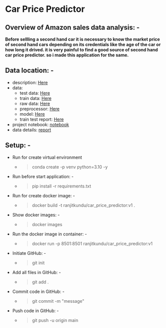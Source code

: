 # Car Price Predictor

## Overview of Amazon sales data analysis: -  
**Before sellling a second hand car it is necessary to know the market price of second hand cars depending on its credentials like the age of the car or how long it drived. it is very painful to find a good source of second hand car price predictor. so i made this application for the same.**

## Data location: -  
- description: [Here](data\EDA.ipynb)  
- data:
  - test data: [Here](artifacts\test.csv)
  - train data: [Here](artifacts\train.csv)
  - raw data: [Here](artifacts/raw_data.csv)
  - preprocessor: [Here](artifacts\preprocessor.pkl)
  - model: [Here](artifacts\model.pkl)
  - train test report: [Here](artifacts\training_report.csv)
- project notebook: [notebook](data\EDA.ipynb)  
- data details: [report](data/report.html)  


## Setup: -
  - Run for create virtual environment
    - > conda create -p venv python=3.10 -y
  - Run before start application: -
    - > pip install -r requirements.txt
  - Run for create docker image: -
    - > docker build -t ranjitkundu/car_price_predictor:v1 .
  - Show docker images: -
    - > docker images
  - Run the docker image in container: - 
    - > docker run -p 8501:8501 ranjitkundu/car_price_predictor:v1
  - Initiate GitHub: -
    - > git init
  - Add all files in GitHub: -
    - > git add .
  - Commit code in GitHub: -
    - > git commit -m "message"
  - Push code in GitHub: -
    - > git push -u origin main